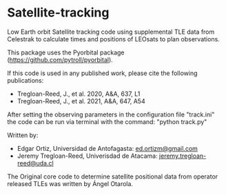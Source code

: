 # Satellite-tracking
Low Earth orbit Satellite tracking code using supplemental TLE data from
Celestrak to calculate times and positions of LEOsats to plan observations.

This package uses the Pyorbital package (https://github.com/pytroll/pyorbital).

If this code is used in any published work, please cite the following
publications:
* Tregloan-Reed, J., et al. 2020, A&A, 637, L1
* Tregloan-Reed, J., et al. 2021, A&A, 647, A54

After setting the observing parameters in the configuration file "track.ini"
the code can be run via terminal with the command: "python track.py"


Written by:
* Edgar Ortiz, Universidad de Antofagasta: ed.ortizm@gmail.com
* Jeremy Tregloan-Reed, Univerisdad de Atacama: jeremy.tregloan-reed@uda.cl

The Original core code to determine satellite positional data from operator
released TLEs was written by Ángel Otarola.
